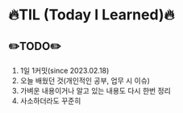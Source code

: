 # :fire:TIL (Today I Learned):fire:

## :pencil2:TODO:pencil2:
1. 1일 1커밋(since 2023.02.18)
2. 오늘 배웠던 것(개인적인 공부, 업무 시 이슈)
3. 가벼운 내용이거나 알고 있는 내용도 다시 한번 정리
4. 사소하더라도 꾸준히

